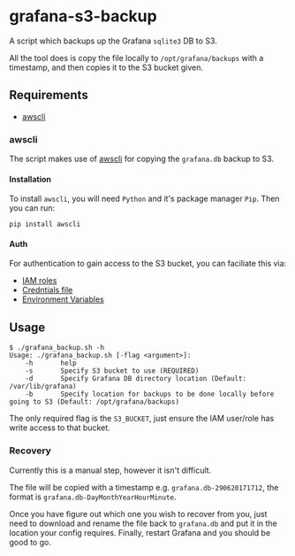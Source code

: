 # grafana-s3-backup

A script which backups up the Grafana `sqlite3` DB to S3.

All the tool does is copy the file locally to `/opt/grafana/backups` with a timestamp, and then copies it to the S3 bucket given.

## Requirements

- [awscli](https://aws.amazon.com/cli/)


### awscli

The script makes use of [awscli](https://aws.amazon.com/cli/) for copying the `grafana.db` backup to S3.

#### Installation

To install `awscli`, you will need `Python` and it's package manager `Pip`. Then you can run:

```
pip install awscli
```

#### Auth

For authentication to gain access to the S3 bucket, you can faciliate this via:
- [IAM roles](http://docs.aws.amazon.com/IAM/latest/UserGuide/id_roles.html)
- [Credntials file](http://docs.aws.amazon.com/sdk-for-java/v1/developer-guide/credentials.html)
- [Environment Variables](http://docs.aws.amazon.com/sdk-for-java/v1/developer-guide/credentials.html)


## Usage

```
$ ./grafana_backup.sh -h
Usage: ./grafana_backup.sh [-flag <argument>]:
    -h 		 help
    -s 		 Specify S3 bucket to use (REQUIRED)
    -d	     Specify Grafana DB directory location (Default: /var/lib/grafana)
    -b       Specify location for backups to be done locally before going to S3 (Default: /opt/grafana/backups)
```

The only required flag is the `S3_BUCKET`, just ensure the IAM user/role has write access to that bucket.


### Recovery

Currently this is a manual step, however it isn't difficult.

The file will be copied with a timestamp e.g. `grafana.db-290620171712`, the format is `grafana.db-DayMonthYearHourMinute`.

Once you have figure out which one you wish to recover from you, just need to download and rename the file back to `grafana.db` and put it in the location your config requires. Finally, restart Grafana and you should be good to go.
